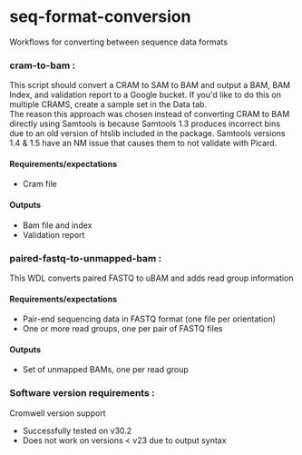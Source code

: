# seq-format-conversion
Workflows for converting between sequence data formats

### cram-to-bam :
This script should convert a CRAM to SAM to BAM and output a BAM, BAM Index, 
and validation report to a Google bucket. If you'd like to do this on multiple CRAMS, 
create a sample set in the Data tab.  
The reason this approach was chosen instead of converting CRAM to BAM directly 
using Samtools is because Samtools 1.3 produces incorrect bins due to an old version of htslib 
included in the package. Samtools versions 1.4 & 1.5 have an NM issue that 
causes them to not validate  with Picard. 

#### Requirements/expectations
- Cram file 

#### Outputs 
- Bam file and index
- Validation report

### paired-fastq-to-unmapped-bam :
This WDL converts paired FASTQ to uBAM and adds read group information 

#### Requirements/expectations
- Pair-end sequencing data in FASTQ format (one file per orientation)
- One or more read groups, one per pair of FASTQ files 

#### Outputs 
- Set of unmapped BAMs, one per read group


### Software version requirements :
Cromwell version support 
- Successfully tested on v30.2
- Does not work on versions < v23 due to output syntax

